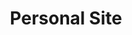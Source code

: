 ---
title: "Personal Site"
description: "The very site you're on right now!"
hidden: false
link: "https://copperdevs.com/"
source: "https://github.com/copperdevs/personal-site"
category: Websites
---